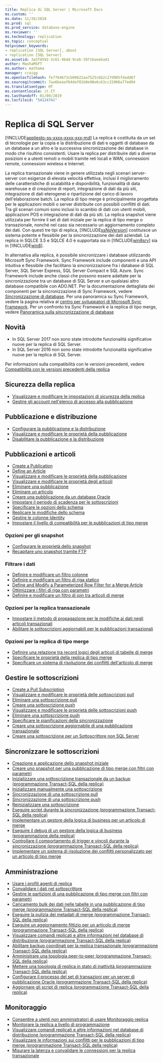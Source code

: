 ```yaml
---
title: Replica di SQL Server | Microsoft Docs
ms.custom: ''
ms.date: 11/20/2018
ms.prod: sql
ms.prod_service: database-engine
ms.reviewer: ''
ms.technology: replication
ms.topic: conceptual
helpviewer_keywords:
- replication [SQL Server], about
- replication [SQL Server]
ms.assetid: 3a5f4592-3c61-4b4d-9ceb-39716aeeba41
author: MashaMSFT
ms.author: mathoma
manager: craigg
ms.openlocfilehash: fe7764673cb09622aa7525c6b2c27d905fdadd6f
ms.sourcegitcommit: 7aa6beaaf64daf01b0e98e6c63cc22906a77ed04
ms.translationtype: HT
ms.contentlocale: it-IT
ms.lasthandoff: 01/09/2019
ms.locfileid: "54124741"
---
```

# <a name="sql-server-replication"></a>Replica di SQL Server
[!INCLUDE[appliesto-ss-xxxx-xxxx-xxx-md](../../includes/appliesto-ss-xxxx-xxxx-xxx-md.md)]
  La replica è costituita da un set di tecnologie per la copia e la distribuzione di dati e oggetti di database da un database a un altro e la successiva sincronizzazione dei database in modo che risultino consistenti. Usare la replica per distribuire dati a diverse posizioni e a utenti remoti o mobili tramite reti locali e WAN, connessioni remote, connessioni wireless e Internet.  
  
 La replica transazionale viene in genere utilizzata negli scenari server-server con esigenze di elevata velocità effettiva, inclusi il miglioramento delle caratteristiche di scalabilità e disponibilità, funzionalità di data warehouse e di creazione di report, integrazione di dati da più siti, integrazione di dati eterogenei e ripartizione del carico di lavoro dell'elaborazione batch. La replica di tipo merge è principalmente progettata per le applicazioni mobili o server distribuite con possibili conflitti di dati. Tra gli scenari comuni sono inclusi lo scambio di dati con utenti mobili, applicazioni POS e integrazione di dati da più siti. La replica snapshot viene utilizzata per fornire il set di dati iniziale per la replica di tipo merge o transazionale, nonché nel caso sia necessario un aggiornamento completo dei dati. Con questi tre tipi di replica, [!INCLUDE[ssNoVersion](../../includes/ssnoversion-md.md)] costituisce un sistema potente e flessibile per la sincronizzazione dei dati aziendali. La replica in SQLCE 3.5 e SQLCE 4.0 è supportata sia in [!INCLUDE[win8srv](../../includes/win8srv-md.md)] sia in [!INCLUDE[win8](../../includes/win8-md.md)].  

 In alternativa alla replica, è possibile sincronizzare i database utilizzando Microsoft Sync Framework. Sync Framework include componenti e una API intuitiva e flessibile che facilitano la sincronizzazione fra i database di SQL Server, SQL Server Express, SQL Server Compact e SQL Azure. Sync Framework include anche classi che possono essere adattate per la sincronizzazione tra un database di SQL Server e un qualsiasi altro database compatibile con ADO.NET. Per la documentazione dettagliata dei componenti per la sincronizzazione di Sync Framework, vedere [Sincronizzazione di database](https://go.microsoft.com/fwlink/?LinkId=209079). Per una panoramica su Sync Framework, vedere la pagina relativa al [centro per sviluppatori di Microsoft Sync Framework](https://go.microsoft.com/fwlink/?LinkId=209078). Per un confronto tra Sync Framework e la replica di tipo merge, vedere [Panoramica sulla sincronizzazione di database](https://msdn.microsoft.com/library/bb902818\(SQL.110\).aspx)  
  

## <a name="whats-new"></a>Novità 
- In SQL Server 2017 non sono state introdotte funzionalità significative nuove per la replica di SQL Server. 
- In SQL Server 2016 non sono state introdotte funzionalità significative nuove per la replica di SQL Server. 

Per informazioni sulla compatibilità con le versioni precedenti, vedere [Compatibilità con le versioni precedenti della replica](replication-backward-compatibility.md) 


 ## <a name="replication-security"></a>Sicurezza della replica
  
-   [Visualizzare e modificare le impostazioni di sicurezza della replica](security/view-and-modify-replication-security-settings.md)  
-   [Gestire gli account nell'elenco di accesso alla pubblicazione](security/manage-logins-in-the-publication-access-list.md)  
  
## <a name="publishing-and-distribution"></a>Pubblicazione e distribuzione  
  
-   [Configurare la pubblicazione e la distribuzione](configure-publishing-and-distribution.md)   
-   [Visualizzare e modificare le proprietà della pubblicazione](publish/view-and-modify-publication-properties.md)   
-   [Disabilitare la pubblicazione e la distribuzione](disable-publishing-and-distribution.md)  
  
## <a name="publications-and-articles"></a>Pubblicazioni e articoli 
  
-   [Create a Publication](publish/create-a-publication.md)    
-   [Define an Article](publish/define-an-article.md)   
-   [Visualizzare e modificare le proprietà della pubblicazione](publish/view-and-modify-publication-properties.md)   
-   [Visualizzare e modificare le proprietà degli articoli](publish/view-and-modify-article-properties.md)    
-   [Eliminare una pubblicazione](publish/delete-a-publication.md)   
-   [Eliminare un articolo](publish/delete-an-article.md)    
-   [Creare una pubblicazione da un database Oracle](publish/create-a-publication-from-an-oracle-database.md)   
-   [Impostare il periodo di scadenza per le sottoscrizioni](publish/set-the-expiration-period-for-subscriptions.md)  
-   [Specificare le opzioni dello schema](publish/specify-schema-options.md)  
-   [Replicare le modifiche dello schema](publish/replicate-schema-changes.md)    
-   [Gestire le colonne Identity](publish/manage-identity-columns.md)   
-   [Impostare il livello di compatibilità per le pubblicazioni di tipo merge](publish/set-the-compatibility-level-for-merge-publications.md)  
  
### <a name="snapshot-options"></a>Opzioni per gli snapshot  
  
-   [Configurare le proprietà dello snapshot](publish/configure-snapshot-properties-replication-transact-sql-programming.md)    
-   [Recapitare uno snapshot tramite FTP](publish/deliver-a-snapshot-through-ftp.md) 
  
### <a name="filter-data"></a>Filtrare i dati  
  
-   [Definire e modificare un filtro colonne](publish/define-and-modify-a-column-filter.md)    
-   [Definire e modificare un filtro di riga statico](publish/define-and-modify-a-static-row-filter.md)    
-   [Define and Modify a Parameterized Row Filter for a Merge Article](publish/define-and-modify-a-parameterized-row-filter-for-a-merge-article.md)    
-   [Ottimizzare i filtri di riga con parametri](publish/optimize-parameterized-row-filters.md)    
-   [Definire e modificare un filtro di join tra articoli di merge](publish/define-and-modify-a-join-filter-between-merge-articles.md)  
  
### <a name="transactional-replication-options"></a>Opzioni per la replica transazionale  
  
-   [Impostare il metodo di propagazione per le modifiche ai dati negli articoli transazionali](publish/set-the-propagation-method-for-data-changes-to-transactional-articles.md)    
-   [Abilitare le sottoscrizioni aggiornabili per le pubblicazioni transazionali](publish/enable-updating-subscriptions-for-transactional-publications.md)  
  
### <a name="merge-replication-options"></a>Opzioni per la replica di tipo merge  
  
-   [Definire una relazione tra record logici degli articoli di tabelle di merge](publish/define-a-logical-record-relationship-between-merge-table-articles.md)    
-   [Specificare le proprietà della replica di tipo merge](merge/specify-merge-replication-properties.md)    
-   [Specificare un sistema di risoluzione dei conflitti dell'articolo di merge](publish/specify-a-merge-article-resolver.md)    

  
## <a name="manage-subscriptions"></a>Gestire le sottoscrizioni  
  
-   [Create a Pull Subscription](create-a-pull-subscription.md)    
-   [Visualizzare e modificare le proprietà delle sottoscrizioni pull](view-and-modify-pull-subscription-properties.md)    
-   [Eliminare una sottoscrizione pull](delete-a-pull-subscription.md)    
-   [Creare una sottoscrizione push](create-a-push-subscription.md)   
-   [Visualizzare e modificare le proprietà delle sottoscrizioni push](view-and-modify-push-subscription-properties.md)   
-   [Eliminare una sottoscrizione push](delete-a-push-subscription.md)   
-   [Specificare le pianificazioni della sincronizzazione](specify-synchronization-schedules.md)    
-   [Creare una sottoscrizione aggiornabile di una pubblicazione transazionale](publish/create-an-updatable-subscription-to-a-transactional-publication.md)  
-   [Creare una sottoscrizione per un Sottoscrittore non SQL Server](create-a-subscription-for-a-non-sql-server-subscriber.md)  
  
## <a name="synchronize-subscriptions"></a>Sincronizzare le sottoscrizioni  
  
-   [Creazione e applicazione dello snapshot iniziale](create-and-apply-the-initial-snapshot.md)   
-   [Creare uno snapshot per una pubblicazione di tipo merge con filtri con parametri](create-a-snapshot-for-a-merge-publication-with-parameterized-filters.md)    
-   [Inizializzare una sottoscrizione transazionale da un backup &#40;programmazione Transact-SQL della replica&#41;](initialize-a-transactional-subscription-from-a-backup.md)    
-   [Inizializzare manualmente una sottoscrizione](initialize-a-subscription-manually.md)    
-   [Sincronizzazione di una sottoscrizione pull](synchronize-a-pull-subscription.md)    
-   [Sincronizzazione di una sottoscrizione push](synchronize-a-push-subscription.md)   
-   [Reinizializzare una sottoscrizione](reinitialize-a-subscription.md)    
-   [Eseguire script durante la sincronizzazione &#40;programmazione Transact-SQL della replica&#41;](execute-scripts-during-synchronization-replication-transact-sql-programming.md)    
-   [Implementare un gestore della logica di business per un articolo di merge](implement-a-business-logic-handler-for-a-merge-article.md)  
-   [Eseguire il debug di un gestore della logica di business &#40;programmazione della replica&#41;](debug-a-business-logic-handler-replication-programming.md)    
-   [Controllare il comportamento di trigger e vincoli durante la sincronizzazione &#40;programmazione Transact-SQL della replica&#41;](control-behavior-of-triggers-and-constraints-in-synchronization.md)    
-   [Implementare un sistema di risoluzione dei conflitti personalizzato per un articolo di tipo merge](implement-a-custom-conflict-resolver-for-a-merge-article.md)  
  
## <a name="administration"></a>Amministrazione 
  
-   [Usare i profili agenti di replica](agents/work-with-replication-agent-profiles.md)   
-   [Convalidare i dati nel sottoscrittore](validate-data-at-the-subscriber.md)    
-   [Gestire le partizioni di una pubblicazione di tipo merge con filtri con parametri](publish/manage-partitions-for-a-merge-publication-with-parameterized-filters.md)    
-   [Caricamento bulk dei dati nelle tabelle in una pubblicazione di tipo merge &#40;programmazione Transact-SQL della replica&#41;](bulk-load-data-into-tables-in-a-merge-publication.md)    
-   [Eseguire la pulizia dei metadati di merge &#40;programmazione Transact-SQL della replica&#41;](administration/clean-up-merge-metadata-replication-transact-sql-programming.md)    
-   [Eseguire un aggiornamento fittizio per un articolo di merge &#40;programmazione Transact-SQL della replica&#41;](administration/perform-a-dummy-update-for-a-merge-article-replication-transact-sql-programming.md)    
-   [Visualizzare comandi replicati e altre informazioni nel database di distribuzione &#40;programmazione Transact-SQL della replica&#41;](monitor/view-replicated-commands-and-information-in-distribution-database.md)    
-   [Abilitare backup coordinati per la replica transazionale &#40;programmazione Transact-SQL della replica&#41;](administration/enable-coordinated-backups-for-transactional-replication.md)   
-   [Amministrare una topologia peer-to-peer &#40;programmazione Transact-SQL della replica&#41;](administration/administer-a-peer-to-peer-topology-replication-transact-sql-programming.md)    
-   [Mettere una topologia di replica in stato di inattività &#40;programmazione Transact-SQL della replica&#41;](administration/quiesce-a-replication-topology-replication-transact-sql-programming.md)    
-   [Configurare il processo del set di transazioni per un server di pubblicazione Oracle &#40;programmazione Transact-SQL della replica&#41;](administration/configure-the-transaction-set-job-for-an-oracle-publisher.md)   
-   [Aggiornare gli script di replica &#40;programmazione Transact-SQL della replica&#41;](administration/upgrade-replication-scripts-replication-transact-sql-programming.md)  
  
## <a name="monitor"></a>Monitoraggio
  
-   [Consentire a utenti non amministratori di usare Monitoraggio replica](monitor/allow-non-administrators-to-use-replication-monitor.md)    
-   [Monitorare la replica a livello di programmazione](monitor/programmatically-monitor-replication.md)    
-   [Visualizzare comandi replicati e altre informazioni nel database di distribuzione &#40;programmazione Transact-SQL della replica&#41;](monitor/view-replicated-commands-and-information-in-distribution-database.md)    
-   [Visualizzare le informazioni sui conflitti per le pubblicazioni di tipo merge &#40;programmazione Transact-SQL della replica&#41;](view-conflict-information-for-merge-publications.md) 
-   [Misurare la latenza e convalidare le connessioni per la replica transazionale](monitor/measure-latency-and-validate-connections-for-transactional-replication.md)  
  
  
